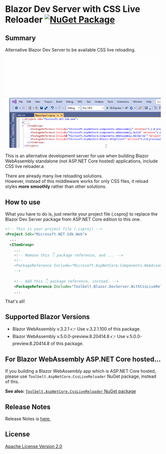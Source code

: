 # Blazor Dev Server with CSS Live Reloader [![NuGet Package](https://img.shields.io/nuget/v/Toolbelt.Blazor.DevServer.WithCssLiveReloader.svg)](https://www.nuget.org/packages/Toolbelt.Blazor.DevServer.WithCssLiveReloader/)

## Summary

Alternative Blazor Dev Server to be available CSS live reloading.

![fig.1](https://raw.githubusercontent.com/jsakamoto/Toolbelt.Blazor.DevServer.WithCssLiveReloader/master/.assets/fig1.gif)

This is an alternative development server for use when building Blazor WebAssembly standalone (not ASP.NET Core hosted) applications, include CSS live reloader.a

There are already many live reloading solutions.  
However, instead of this middleware works for only CSS files, it reload styles **more smoothly** rather than other solutions. 

## How to use

What you have to do is, just rewrite your project file (.csproj) to replace the Blazor Dev Server package from ASP.NET Core edition to this one.

```xml
<!-- This is your project file (.csproj) -->
<Project Sdk="Microsoft.NET.Sdk.Web">
  ...
  <ItemGroup>
    ...
    <!-- Remove this 👇 package reference, and ... -->
    <!--
    <PackageReference Include="Microsoft.AspNetCore.Components.WebAssembly.DevServer" Version="5.0.0-preview.8.20414.8" PrivateAssets="all" />
    -->

    <!-- Add this 👇 package reference, instead. -->
    <PackageReference Include="Toolbelt.Blazor.DevServer.WithCssLiveReloader" Version="5.0.0-preview.8.20414.8" PrivateAssets="all" />
    ...
```

That's all!

## Supported Blazor Versions

- Blazor WebAssembly v.3.2.1 👉 Use v.3.2.1.100 of this package.
- Blazor WebAssembly v.5.0.0-preview.8.20414.8 👉 Use v.5.0.0-preview.8.20414.8 of this package.

## For Blazor WebAssembly ASP.NET Core hosted...

If you building a Blazor WebAssembly app which is ASP.NET Core hosted, please use `Toolbelt.AspNetCore.CssLiveReloader` NuGet package, instead of this.

**See also:** [`Toolbelt.AspNetCore.CssLiveReloader` NuGet package](https://www.nuget.org/packages/Toolbelt.AspNetCore.CssLiveReloader/)

## Release Notes

Release Notes is [here.](https://github.com/jsakamoto/Toolbelt.Blazor.DevServer.WithCssLiveReloader/blob/master/RELEASE-NOTES.txt)

## License

[Apache License Version 2.0](https://github.com/jsakamoto/Toolbelt.Blazor.DevServer.WithCssLiveReloader/blob/master/LICENSE.txt)

